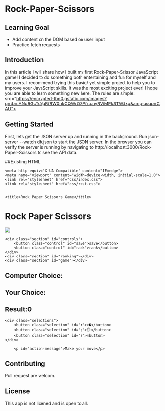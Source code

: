 # Rock-Paper-Scissors

## Learning Goal

- Add content on the DOM based on user input
- Practice fetch requests

## Introduction 
In this article I will share how I built my first Rock-Paper-Scissor JavaScript game! I decided to do something both entertaining and fun for myself and my users. I recommend trying this basic/ yet simple project to help you to improve your JavaScript skills. It was the most exciting project ever! I hope you are able to learn something new here.
The rules are simple:
src="https://encrypted-tbn0.gstatic.com/images?q=tbn:ANd9GcTcYgRfRW0nkCQWrOZPfrtcnyRViMPkSTW5xg&amp;usqp=CAU">


## Getting Started
First, lets get the JSON server up and running in the background. Run json-server --watch db.json to start the JSON server. In the browser you can verify the server is running by navigating to http://localhost:3000/Rock-Paper-Scissors to see the API data.

##Existing HTML

<!DOCTYPE html>
<html lang="en">
<head>
    
    <meta http-equiv="X-UA-Compatible" content="IE=edge">
    <meta name="viewport" content="width=device-width, initial-scale=1.0">
    <link rel="stylesheet" href="css/index.css">
    <link rel="stylesheet" href="css/rest.css">
    

    <title>Rock Paper Scissors Game</title>
</head>

<body>
    <div class="section" id="title-section"><h1>Rock Paper Scissors</h1></div>
    <div class="section" id="background"></div>
    <div class="section" id="description"></div>
    <img style="-webkit-user-select: none;margin: auto;background-color: hsl(0, 0%, 90%);transition: background-color 300ms;" 
src="https://encrypted-tbn0.gstatic.com/images?q=tbn:ANd9GcTcYgRfRW0nkCQWrOZPfrtcnyRViMPkSTW5xg&amp;usqp=CAU">   
         
         
    <div class="section" id="controls">
        <button class="control" id="save">save</button>
        <button class="control" id="rank">rank</button>
    </div>
    <div class="section" id="ranking"></div>
    <div class="section" id="game"></div>

<div class="results">
    <div>   
         <h2>Computer Choice:<span class="result-score" id="computer-choice"></span></h2>
    </div>
    <div>
         <h2>Your Choice:<span class="result-score" id="user-choice"></span></h2>
    </div>
    <div>
         <h2>Result:<span id="result">0</span></h2>
    </div>
</div>

    <div class="selections">
        <button class="selection" id="r">✊�</button>
        <button class="selection" id="p">🖐</button>
        <button class="selection" id="s">✌️button>
    </div>
        
        <p id="action-message">Make your move</p>
</body>
<script src="js/index.js" charset="UTF-8"></script>
</html>

## Contributing
Pull request are welcom.

## License
This app is not licened and is open to all.
